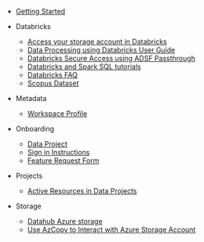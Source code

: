 - [Getting Started](/UserGuide/Getting-Started-SSC.md)

- Databricks
  - [Access your storage account in Databricks](/UserGuide/Databricks/Access-your-storage-account-in-Databricks.md)
  - [Data Processing using Databricks User Guide](/UserGuide/Databricks/Data-Processing-using-Databricks---User-Guide.md)
  - [Databricks Secure Access using ADSF Passthrough](/UserGuide/Databricks/Databricks---Secure-Access-using-ADSF-Passthrough.md)
  - [Databricks and Spark SQL tutorials](/UserGuide/Databricks/Databricks-and-Spark-SQL-tutorials.md)
  - [Databricks FAQ](/UserGuide/Databricks/Databricks-FAQ.md)
  - [Scopus Dataset](/UserGuide/Databricks/Scopus-Dataset.md)

- Metadata
    - [Workspace Profile](/UserGuide/Metadata/Workspace_Profile.md)

- Onboarding

  - [Data Project](/UserGuide/Onboarding/Data-Project.md)
  - [Sign in Instructions](/UserGuide/Onboarding/Sign-in-Instructions.md)
  - [Feature Request Form](/UserGuide/Feature-Request-Form-for-SSC-DataHub-PoC.md)

- Projects
  - [Active Resources in Data Projects](/UserGuide/Projects/Active-Resources-in-Data-Projects.md)

- Storage
  - [Datahub Azure storage](/UserGuide/Storage/Datahub-AzureStorage.md)
  - [Use AzCopy to Interact with Azure Storage Account](/UserGuide/Storage/Use-AzCopy-to-Interact-with-Azure-Storage-Account.md)
